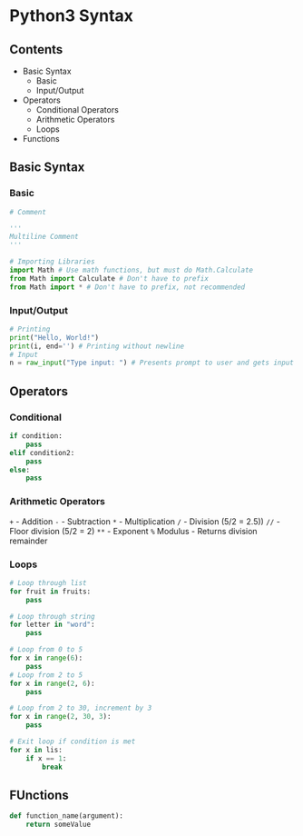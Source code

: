 # Python3 Syntax

## Contents
* Basic Syntax
  * Basic
  * Input/Output
* Operators
  * Conditional Operators
  * Arithmetic Operators
  * Loops
* Functions

## Basic Syntax

### Basic
```python
# Comment

'''
Multiline Comment
'''

# Importing Libraries
import Math # Use math functions, but must do Math.Calculate
from Math import Calculate # Don't have to prefix
from Math import * # Don't have to prefix, not recommended
```

### Input/Output

```python
# Printing
print("Hello, World!")
print(i, end='') # Printing without newline
# Input
n = raw_input("Type input: ") # Presents prompt to user and gets input from user
```

## Operators

### Conditional
```python
if condition:
    pass
elif condition2:
    pass
else:
    pass
```

### Arithmetic Operators

`+` - Addition
`-` - Subtraction
`*` - Multiplication
`/` - Division (5/2 = 2.5))
`//` - Floor division (5/2 = 2)
`**` - Exponent
`%` Modulus - Returns division remainder

### Loops

```python
# Loop through list
for fruit in fruits:
    pass

# Loop through string
for letter in "word":
    pass

# Loop from 0 to 5
for x in range(6):
    pass
# Loop from 2 to 5
for x in range(2, 6):
    pass

# Loop from 2 to 30, increment by 3
for x in range(2, 30, 3):
    pass

# Exit loop if condition is met
for x in lis:
    if x == 1:
        break
```
## FUnctions
```python
def function_name(argument):
    return someValue
```